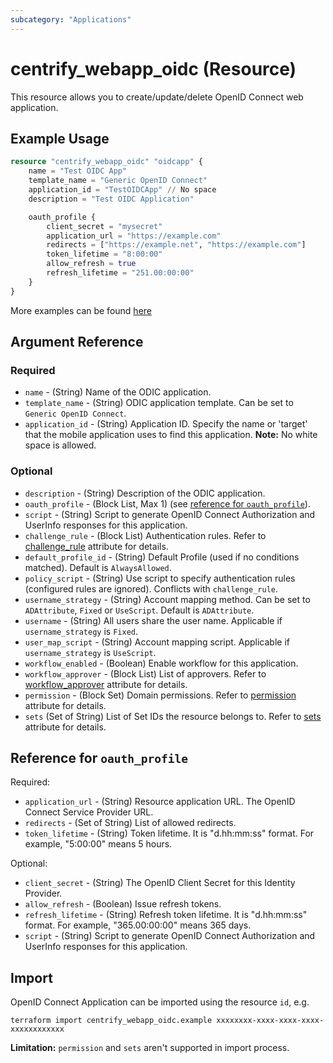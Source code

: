 ```yaml
---
subcategory: "Applications"
---
```


# centrify_webapp_oidc (Resource)

This resource allows you to create/update/delete OpenID Connect web application.

## Example Usage

```terraform
resource "centrify_webapp_oidc" "oidcapp" {
    name = "Test OIDC App"
    template_name = "Generic OpenID Connect"
    application_id = "TestOIDCApp" // No space
    description = "Test OIDC Application"

    oauth_profile {
        client_secret = "mysecret"
        application_url = "https://example.com"
        redirects = ["https://example.net", "https://example.com"]
        token_lifetime = "8:00:00"
        allow_refresh = true
        refresh_lifetime = "251.00:00:00"
    }
}
```

More examples can be found [here](https://github.com/centrify/terraform-provider-centrify/tree/main/examples/centrify_webapp_oidc)

## Argument Reference

### Required

- `name` - (String) Name of the ODIC application.
- `template_name` - (String) ODIC application template. Can be set to `Generic OpenID Connect`.
- `application_id` - (String) Application ID. Specify the name or 'target' that the mobile application uses to find this application. **Note:** No white space is allowed.

### Optional

- `description` - (String) Description of the ODIC application.
- `oauth_profile` - (Block List, Max 1) (see [reference for `oauth_profile`](#reference-for-oauth_profile)).
- `script` - (String) Script to generate OpenID Connect Authorization and UserInfo responses for this application.
- `challenge_rule` - (Block List) Authentication rules. Refer to [challenge_rule](./attribute_challengerule.md) attribute for details.
- `default_profile_id` - (String) Default Profile (used if no conditions matched). Default is `AlwaysAllowed`.
- `policy_script` - (String) Use script to specify authentication rules (configured rules are ignored). Conflicts with `challenge_rule`.
- `username_strategy` - (String) Account mapping method. Can be set to `ADAttribute`, `Fixed` or `UseScript`. Default is `ADAttribute`.
- `username` - (String) All users share the user name. Applicable if `username_strategy` is `Fixed`.
- `user_map_script` - (String) Account mapping script. Applicable if `username_strategy` is `UseScript`.
- `workflow_enabled` - (Boolean) Enable workflow for this application.
- `workflow_approver` - (Block List) List of approvers. Refer to [workflow_approver](./attribute_workflow_approver.md) attribute for details.
- `permission` - (Block Set) Domain permissions. Refer to [permission](./attribute_permission.md) attribute for details.
- `sets` (Set of String) List of Set IDs the resource belongs to. Refer to [sets](./attribute_sets.md) attribute for details.

## Reference for `oauth_profile`

Required:

- `application_url` - (String) Resource application URL. The OpenID Connect Service Provider URL.
- `redirects` - (Set of String) List of allowed redirects.
- `token_lifetime` - (String) Token lifetime. It is "d.hh:mm:ss" format. For example, "5:00:00" means 5 hours.

Optional:

- `client_secret` - (String) The OpenID Client Secret for this Identity Provider.
- `allow_refresh` - (Boolean) Issue refresh tokens.
- `refresh_lifetime` - (String) Refresh token lifetime. It is "d.hh:mm:ss" format. For example, "365.00:00:00" means 365 days.
- `script` - (String) Script to generate OpenID Connect Authorization and UserInfo responses for this application.

## Import

OpenID Connect Application can be imported using the resource `id`, e.g.

```shell
terraform import centrify_webapp_oidc.example xxxxxxxx-xxxx-xxxx-xxxx-xxxxxxxxxxxx
```

**Limitation:** `permission` and `sets` aren't supported in import process.
